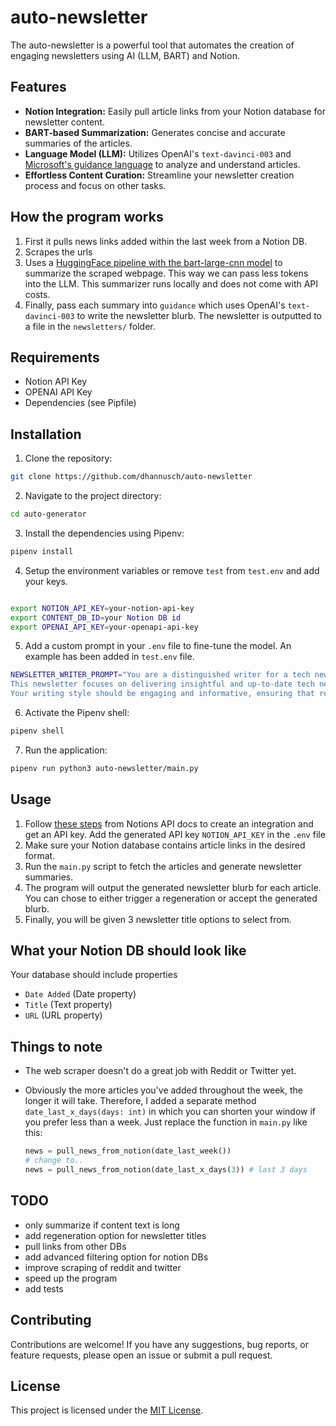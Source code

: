 # auto-newsletter

The auto-newsletter is a powerful tool that automates the creation of engaging newsletters using AI (LLM, BART) and Notion.

## Features

- **Notion Integration:** Easily pull article links from your Notion database for newsletter content.
- **BART-based Summarization:** Generates concise and accurate summaries of the articles.
- **Language Model (LLM):** Utilizes OpenAI's `text-davinci-003` and [Microsoft's guidance language](https://github.com/microsoft/guidance) to analyze and understand articles.
- **Effortless Content Curation:** Streamline your newsletter creation process and focus on other tasks.

## How the program works

1. First it pulls news links added within the last week from a Notion DB.
2. Scrapes the urls
3. Uses a [HuggingFace pipeline with the bart-large-cnn model](https://huggingface.co/facebook/bart-large-cnn) to summarize the scraped webpage. This way we can pass less tokens into the LLM. This summarizer runs locally and does not come with API costs.
4. Finally, pass each summary into `guidance` which uses OpenAI's `text-davinci-003` to write the newsletter blurb. The newsletter is outputted to a file in the `newsletters/` folder.

## Requirements

- Notion API Key
- OPENAI API Key
- Dependencies (see Pipfile)

## Installation

1. Clone the repository:

```bash
git clone https://github.com/dhannusch/auto-newsletter
```

2. Navigate to the project directory:

```bash
cd auto-generator
```

3. Install the dependencies using Pipenv:

```bash
pipenv install
```

4. Setup the environment variables or remove `test` from `test.env` and add your keys.

```bash

export NOTION_API_KEY=your-notion-api-key
export CONTENT_DB_ID=your Notion DB id
export OPENAI_API_KEY=your-openapi-api-key
```

5. Add a custom prompt in your `.env` file to fine-tune the model. An example has been added in `test.env` file.

```bash
NEWSLETTER_WRITER_PROMPT="You are a distinguished writer for a tech newsletter named 'Tech Gazette' on GitHub.
This newsletter focuses on delivering insightful and up-to-date tech news to its readers.
Your writing style should be engaging and informative, ensuring that readers stay well-informed about the latest developments in the world of technology through your well-crafted newsletter."
```

6. Activate the Pipenv shell:

```bash
pipenv shell
```

7. Run the application:

```bash
pipenv run python3 auto-newsletter/main.py
```

## Usage

1. Follow [these steps](https://developers.notion.com/docs/create-a-notion-integration) from Notions API docs to create an integration and get an API key. Add the generated API key `NOTION_API_KEY` in the `.env` file
2. Make sure your Notion database contains article links in the desired format.
3. Run the `main.py` script to fetch the articles and generate newsletter summaries.
4. The program will output the generated newsletter blurb for each article. You can chose to either trigger a regeneration or accept the generated blurb.
5. Finally, you will be given 3 newsletter title options to select from.

## What your Notion DB should look like

Your database should include properties

- `Date Added` (Date property)
- `Title` (Text property)
- `URL` (URL property)

## Things to note

- The web scraper doesn't do a great job with Reddit or Twitter yet.
- Obviously the more articles you've added throughout the week, the longer it will take. Therefore, I added a separate method `date_last_x_days(days: int)` in which you can shorten your window if you prefer less than a week. Just replace the function in `main.py` like this:

  ```python
  news = pull_news_from_notion(date_last_week())
  # change to..
  news = pull_news_from_notion(date_last_x_days(3)) # last 3 days
  ```

## TODO

- only summarize if content text is long
- add regeneration option for newsletter titles
- pull links from other DBs
- add advanced filtering option for notion DBs
- improve scraping of reddit and twitter
- speed up the program
- add tests

## Contributing

Contributions are welcome! If you have any suggestions, bug reports, or feature requests, please open an issue or submit a pull request.

## License

This project is licensed under the [MIT License](LICENSE).
